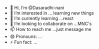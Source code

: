 - 👋 Hi, I’m @Dasaradhi-nani
- 👀 I’m interested in ... learning new things
- 🌱 I’m currently learning ...react
- 💞️ I’m looking to collaborate on ...MNC's
- 📫 How to reach me ...just message me
- 😄 Pronouns: ...
- ⚡ Fun fact: ...

<!---
Dasaradhi-nani/Dasaradhi-nani is a ✨ special ✨ repository because its `README.md` (this file) appears on your GitHub profile.
You can click the Preview link to take a look at your changes.
--->
